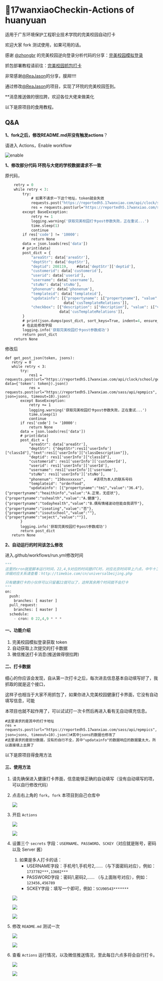 # 🌈17wanxiaoCheckin-Actions of huanyuan
适用于广东环境保护工程职业技术学院的完美校园自动打卡

 
欢迎大家 fork 测试使用，如果可用的话。

感谢 [@zhongbr](https://github.com/zhongbr) 的完美校园逆向登录分析代码的分享：[完美校园模拟登录](https://github.com/zhongbr/wanmei_campus)

抓包部署教程请前往：[完美校园抓包打卡](https://github.com/ReaJason/17wanxiaoCheckin-Actions/blob/master/README_LAST.md)

非常感谢[@ReaJason](https://github.com/ReaJason/17wanxiaoCheckin-Actions)的分享，膜拜!!!!

通过修改[@ReaJason](https://github.com/ReaJason/17wanxiaoCheckin-Actions)的项目，实现了环院的完美校园签到。

**消息推送做的很拉跨，欢迎各位大佬来做美化

以下是原项目的食用教程。
## Q&A

**1、fork之后，修改README.md并没有触发actions**？

请进入 Actions，Enable workflow

![enable](https://cdn.jsdelivr.net/gh/LingSiKi/images/img/enable.png)



**1、修改部分代码 环院与大佬的学校数据请求不一致**

原代码，
```def get_post_json(token, jsons):
    retry = 0
    while retry < 3:
        try:
            # 如果不请求一下这个地址，token就会失效
            requests.post("https://reportedh5.17wanxiao.com/api/clock/school/getUserInfo", data={'token': token})
            res = requests.post(url="https://reportedh5.17wanxiao.com/sass/api/epmpics", json=jsons, timeout=10).json()
        except BaseException:
            retry += 1
            logging.warning('获取完美校园打卡post参数失败，正在重试...')
            time.sleep(1)
            continue
        if res['code'] != '10000':
            return None
        data = json.loads(res['data'])
        # print(data)
        post_dict = {
            "areaStr": data['areaStr'],
            "deptStr": data['deptStr'],
            "deptid": 208119,    #data['deptStr']['deptid'],
            "customerid": data['customerid'],
            "userid": data['userid'],
            "username": data['username'],
            "stuNo": data['stuNo'],
            "phonenum": data['phonenum'],
            "templateid": data['templateid'],
            "updatainfo": [{"propertyname": i["propertyname"], "value": i["value"]} for i in
                           data['cusTemplateRelations']],
            "checkbox": [{"description": i["decription"], "value": i["value"]} for i in
                         data['cusTemplateRelations']],
        }
        # print(json.dumps(post_dict, sort_keys=True, indent=4, ensure_ascii=False))
        # 在此处修改字段
        logging.info('获取完美校园打卡post参数成功')
        return post_dict
    return None 
 ```
 
 修改后
 ```
 def get_post_json(token, jsons):
    retry = 0
    while retry < 3:
        try:
            res1 = requests.post(url="https://reportedh5.17wanxiao.com/api/clock/school/getUserInfo", data={'token': token}).json()
            res = requests.post(url="https://reportedh5.17wanxiao.com/sass/api/epmpics", json=jsons, timeout=10).json()
        except BaseException:
            retry += 1
            logging.warning('获取完美校园打卡post参数失败，正在重试...')
            time.sleep(1)
            continue
        if res['code'] != '10000':
            return None
        data = json.loads(res['data'])
        # print(data)
        post_dict = {
            "areaStr": data['areaStr'],
            "deptStr": {"deptStr":res1['userInfo']["classId"],"text":res1['userInfo']["classDescription"]},
            "deptid": res1['userInfo']["classId"],
            "customerid": res1['userInfo']['customerId'],
            "userid": res1['userInfo']['userId'],
            "username": res1['userInfo']['username'],
            "stuNo": res1['userInfo']['stuNo'],
            "phonenum": "150xxxxxxxx",    #该项为本人的联系号码
            "templateid": "orderFood",
            "updatainfo": [{"propertyname":"tm1","value":"36.4"},{"propertyname":"heaithinfo","value":"A.正常，无症状"},{"propertyname":"sshealth","value":"A.健康"},{"propertyname":"todayhealth","value":"B.偶有情绪波动但能自我调节"},{"propertyname":"iseating","value":"否"},{"propertyname":"isoutschool","value":""},{"propertyname":"seject","value":""}],
        }
        logging.info('获取完美校园打卡post参数成功')
        return post_dict
    return None
 ```



**2、自动运行的时间该怎么修改**

进入.github/workflows/run.yml修改时间

```python
"""
这里的cron就是脚本运行时间，22,4,9对应的时间是UTC时，对应北京时间早上六点，中午十二点，下午五点
详细对应关系请查看：http://timebie.com/cn/universalbeijing.php

只有健康打卡的小伙伴可以只留着22就可以了，这样其余两个时间就不会打卡
"""
on:
  push:
    branches: [ master ]
  pull_request:
    branches: [ master ]
  schedule:
    - cron: 0 22,4,9 * * *
```





#### 一、功能介绍

1. 完美校园模拟登录获取 token
2. 自动获取上次提交的打卡数据
3. 微信推送打卡消息(推送做得很拉跨)



#### 二、打卡数据

细心的你应该会发现，自从第一次打卡之后，每次进去信息基本自动填写好了，我抓取的就是这个接口，

这样子也相当于大家不用抓包了，如果你进入完美校园健康打卡界面，它没有自动填写信息，可能

本项目也就不起作用了，可以试试打一次卡然后再进入看有无自动填充信息。

```res1 = requests.post(url="https://reportedh5.17wanxiao.com/api/clock/school/getUserInfo", data={'token': token}).json()
#这里请求的是其中的打卡地址
res = requests.post(url="https://reportedh5.17wanxiao.com/sass/api/epmpics", json=jsons, timeout=10).json()#其中jsons的数据也修改了
#这里请求的是部分数据，没有的自行不全，其中"updatainfo"的数据响应的数据量太大，所以直接填上去算了
```


以下是原项目得食用方法

#### 三、使用方法

1. 请先确保进入健康打卡界面，信息能够正确的自动填写（没有自动填写的项，可以自行修改代码）

2. 点击右上角的 `fork`，`fork` 本项目到自己仓库中
    
   

   ![](https://cdn.jsdelivr.net/gh/ReaJason/17wanxiaoCheckin-Actions/Pictures/click_fork.png)

   

3. 开启 `Actions`

   

   ![](https://cdn.jsdelivr.net/gh/ReaJason/17wanxiaoCheckin-Actions/Pictures/start_action.png)

   

   ![](https://cdn.jsdelivr.net/gh/ReaJason/17wanxiaoCheckin-Actions/Pictures/end_actions.png)

   

4. 设置三个 `secrets`  字段：`USERNAME`、`PASSWORD`、`SCKEY`（对应就是账号，密码以及 Server 酱）

   1. 如果是多人打卡的话：
      - USERNAME字段：手机号1,手机号2,......（与下面密码对应），例如：`1737782***,13602***`
      - PASSWORD字段：密码1,密码2,......  （与上面账号对应），例如：`123456,456789`
      - SCKEY字段：填写一个即可，例如：`SCU90543*******`

   

   ![](https://cdn.jsdelivr.net/gh/ReaJason/17wanxiaoCheckin-Actions/Pictures/new_secrets.png)

   

   ![](https://cdn.jsdelivr.net/gh/ReaJason/17wanxiaoCheckin-Actions/Pictures/secrets_details.png)

   

   ![](https://cdn.jsdelivr.net/gh/ReaJason/17wanxiaoCheckin-Actions/Pictures/end_secrets.png)

   

5. 修改 `README.md` 测试一次

   

   ![](https://cdn.jsdelivr.net/gh/ReaJason/17wanxiaoCheckin-Actions/Pictures/modify_readme.png)

   

   ![](https://cdn.jsdelivr.net/gh/ReaJason/17wanxiaoCheckin-Actions/Pictures/end_modify.png)

   

6. 查看 `Actions` 运行情况，以及微信推送情况，至此每日六点多将会自行打卡。

   

   ![](https://cdn.jsdelivr.net/gh/ReaJason/17wanxiaoCheckin-Actions/Pictures/check_status.png)

   

   ![](https://cdn.jsdelivr.net/gh/ReaJason/17wanxiaoCheckin-Actions/Pictures/end_check.png)



